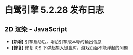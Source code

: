 # 白鹭引擎 5.2.28 发布日志

## 2D 渲染 - JavaScript 
- **[新增]** 引擎启动后，增加引擎版本号的输出信息
- **[修复]** 修复 iOS 下弹起输入键盘时，游戏页面不能弹起的问题
